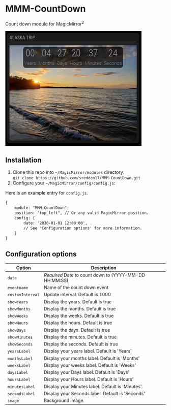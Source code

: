 # MMM-CountDown

Count down module for MagicMirror<sup>2</sup>

![Screenshot](https://github.com/sredden17/MMM-CountDown/raw/master/screenshots/screenshot.png)


## Installation

1. Clone this repo into `~/MagicMirror/modules` directory.<br>
  `git clone https://github.com/sredden17/MMM-CountDown.git`
2. Configure your `~/MagicMirror/config/config.js`:

Here is an example entry for `config.js`.

```
{
    module: "MMM-CountDown",
    position: "top_left", // Or any valid MagicMirror position.
    config: {
    	date: '2030-01-01 12:00:00',
        // See 'Configuration options' for more information.
    }
}
```

## Configuration options

| Option           | Description                                                |
| ---------------- | -----------------------------------------------------------|
| `date`           | *Required* Date to count down to (YYYY-MM-DD HH:MM:SS)     |
| `eventname`      | Name of the count down event                               |
| `customInterval` | Update interval. Default is 1000 													|
| `showYears`      | Display the years. Default is true                         |
| `showMonths`     | Display the months. Default is true                        |
| `showWeeks`      | Display the weeks. Default is true                         |
| `showHours`      | Display the hours. Default is true                         |
| `showDays`       | Display the days. Default is true                          |
| `showMinutes`    | Display the minutes. Default is true                       |
| `showSeconds`    | Display the seconds. Default is true                       |
| `yearsLabel`     | Display your years label. Default is 'Years'               |
| `monthsLabel`    | Display your months label. Default is 'Months'             |
| `weeksLabel`     | Display your weeks label. Default is 'Weeks'               |
| `daysLabel`      | Display your Days label. Default is 'Days'                 |
| `hoursLabel`     | Display your Hours label. Default is 'Hours'               |
| `minutesLabel`   | Display your Minutes label. Default is 'Minutes'           |
| `secondsLabel`   | Display your Seconds label. Default is 'Seconds'           |
| `image`          | Background image. 																					|

